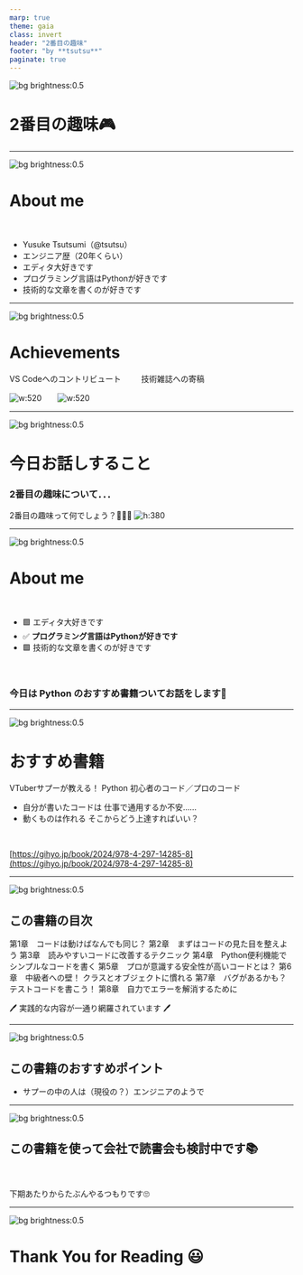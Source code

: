 ```yaml
---
marp: true
theme: gaia
class: invert
header: "2番目の趣味"
footer: "by **tsutsu**"
paginate: true
---
```


<!--
_class: lead invert
-->

![bg brightness:0.5](images/background.jpg)

# 2番目の趣味🎮

---

![bg brightness:0.5](images/background.jpg)

# About me

<br/>

- Yusuke Tsutsumi（@tsutsu）
- エンジニア歴（20年くらい）
- エディタ大好きです
- プログラミング言語はPythonが好きです
- 技術的な文章を書くのが好きです

---

![bg brightness:0.5](images/background.jpg)

# Achievements

VS Codeへのコントリビュート 　　 技術雑誌への寄稿

![w:520](images/001.png)　　![w:520](images/002.png)

---

![bg brightness:0.5](images/background.jpg)

# 今日お話しすること

### 2番目の**趣味**について．．．

2番目の趣味って何でしょう？🤔🤔🤔 ![h:380](images/003.png)

---

![bg brightness:0.5](images/background.jpg)

# About me

<br/>

- 🟩 エディタ大好きです
- ✅ **プログラミング言語はPythonが好きです**
- 🟩 技術的な文章を書くのが好きです

<br/>

### 今日は **Python** のおすすめ書籍ついてお話をします🐍

---

![bg brightness:0.5](images/background2.jpg)

# おすすめ書籍

VTuberサプーが教える！
Python 初心者のコード／プロのコード


- 自分が書いたコードは
  仕事で通用するか不安……
- 動くものは作れる
  そこからどう上達すればいい？
<br/>

[https://gihyo.jp/book/2024/978-4-297-14285-8](https://gihyo.jp/book/2024/978-4-297-14285-8)

---

![bg brightness:0.5](images/background.jpg)

## この書籍の目次

第1章　コードは動けばなんでも同じ？
第2章　まずはコードの見た目を整えよう
第3章　読みやすいコードに改善するテクニック
第4章　Python便利機能でシンプルなコードを書く
第5章　プロが意識する安全性が高いコードとは？
第6章　中級者への壁！ クラスとオブジェクトに慣れる
第7章　バグがあるかも？ テストコードを書こう！
第8章　自力でエラーを解消するために

🖊️ 実践的な内容が一通り網羅されています 🖊️

---

![bg brightness:0.5](images/background.jpg)

## この書籍のおすすめポイント

- サプーの中の人は（現役の？）エンジニアのようで

---

![bg brightness:0.5](images/background.jpg)

<!--
_class: lead invert
-->

## この書籍を使って会社で読書会も検討中です📚

<br/>

下期あたりからたぶんやるつもりです🙄

---

<!--
_class: lead invert
-->

![bg brightness:0.5](images/background.jpg)

# Thank **You** for Reading :smiley:

